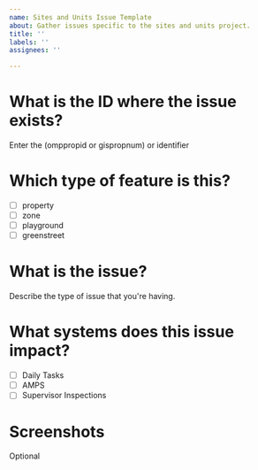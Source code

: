```yaml
---
name: Sites and Units Issue Template
about: Gather issues specific to the sites and units project.
title: ''
labels: ''
assignees: ''

---
```


# What is the ID where the issue exists?
Enter the (omppropid or gispropnum) or identifier

# Which type of feature is this?
- [ ] property
- [ ] zone
- [ ] playground
- [ ] greenstreet

# What is the issue?
Describe the type of issue that you're having.

# What systems does this issue impact?
- [ ] Daily Tasks
- [ ] AMPS
- [ ] Supervisor Inspections

# Screenshots
Optional


